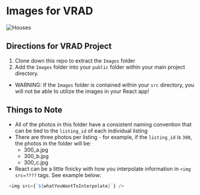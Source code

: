 # Images for VRAD
![Houses](https://media.giphy.com/media/pwZQukFKVFM64/giphy.gif)

## Directions for VRAD Project

1. Clone down this repo to extract the `Images` folder
2. Add the `Images` folder into your `public` folder within your main project directory. 
- WARNING: If the `Images` folder is contained within your `src` directory, you will not be able to utilize the images in your React app!

## Things to Note
* All of the photos in this folder have a consistent naming convention that can be tied to the `listing_id` of each individual listing
* There are three photos per listing - for example, if the `listing_id` is `300`, the photos in the folder will be:
  * 300_a.jpg
  * 300_b.jpg
  * 300_c.jpg
* React can be a little finicky with how you interpolate information in `<img src=????` tags. See example below:
```js
 <img src={`${whatYouWantToInterpolate}`} />
```

